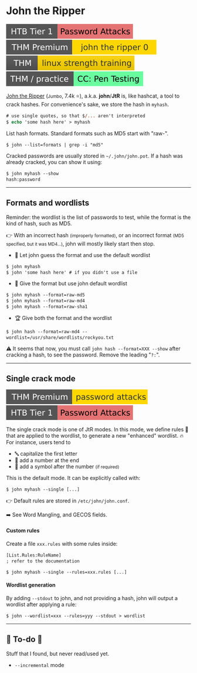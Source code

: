# John the Ripper

[![password_attacks](../../../../_badges/htb/password_attacks.svg)](https://academy.hackthebox.com/course/preview/password-attacks)
[![johntheripper0](../../../../_badges/thmp/johntheripper0.svg)](https://tryhackme.com/room/johntheripper0)
[![linuxstrengthtraining](../../../../_badges/thm/linuxstrengthtraining.svg)](https://tryhackme.com/room/linuxstrengthtraining)
[![ccpentesting](../../../../_badges/thm-p/ccpentesting.svg)](https://tryhackme.com/room/ccpentesting)

<div class="row row-cols-lg-2"><div>

[John the Ripper](https://github.com/openwall/john) (<small>Jumbo</small>, 7.4k ⭐), a.k.a. **john**/**JtR** is, like hashcat, a tool to crack hashes. For convenience's sake, we store the hash in `myhash`.

```ps
# use single quotes, so that $/... aren't interpreted
$ echo 'some hash here' > myhash
```

List hash formats. Standard formats such as MD5 start with "raw-".

```shell!
$ john --list=formats | grep -i "md5"
```
</div><div>

Cracked passwords are usually stored in `~/.john/john.pot`. If a hash was already cracked, you can show it using:

```shell!
$ john myhash --show
hash:password
```
</div></div>

<hr class="sep-both">

## Formats and wordlists

<div class="row row-cols-lg-2"><div>

Reminder: the wordlist is the list of passwords to test, while the format is the kind of hash, such as MD5.

👉 With an incorrect hash <small>(improperly formatted)</small>, or an incorrect format <small>(MD5 specified, but it was MD4...)</small>, john will mostly likely start then stop.

* 🥉 Let john guess the format and use the default wordlist

```shell!
$ john myhash
$ john 'some hash here' # if you didn't use a file
```

</div><div>

* 🥈 Give the format but use john default wordlist

```shell!
$ john myhash --format=raw-md5
$ john myhash --format=raw-md4
$ john myhash --format=raw-sha1
```

* 🏆 Give both the format and the wordlist

```shell!
$ john hash --format=raw-md4 --wordlist=/usr/share/wordlists/rockyou.txt
```

⚠️ It seems that now, you must call `john hash --format=XXX --show` after cracking a hash, to see the password. Remove the leading "`?:`".
</div></div>

<hr class="sep-both">

## Single crack mode 

[![passwordattacks](../../../../_badges/thmp/passwordattacks.svg)](https://tryhackme.com/room/passwordattacks)
[![password_attacks](../../../../_badges/htb/password_attacks.svg)](https://academy.hackthebox.com/course/preview/password-attacks)

<div class="row row-cols-lg-2"><div>

The single crack mode is one of JtR modes. In this mode, we define rules 🔏 that are applied to the wordlist, to generate a new "enhanced" wordlist. 🔥 For instance, users tend to

* 🔤 capitalize the first letter
* 🔢 add a number at the end
* 🔣 add a symbol after the number <small>(if required)</small>

This is the default mode. It can be explicitly called with:

```shell!
$ john myhash --single [...]
```

👉 Default rules are stored in `/etc/john/john.conf`.

➡️ See Word Mangling, and GECOS fields.
</div><div>

#### Custom rules

Create a file `xxx.rules` with some rules inside:

```ini!
[List.Rules:RuleName]
; refer to the documentation
```

```shell!!
$ john myhash --single --rules=xxx.rules [...]
```

#### Wordlist generation

By adding `--stdout` to john, and not providing a hash, john will output a wordlist after applying a rule:

```shell!!
$ john --wordlist=xxx --rules=yyy --stdout > wordlist
```
</div></div>

<hr class="sep-both">

## 👻 To-do 👻

Stuff that I found, but never read/used yet.

<div class="row row-cols-lg-2"><div>

* `--incremental` mode
</div><div>
</div></div>